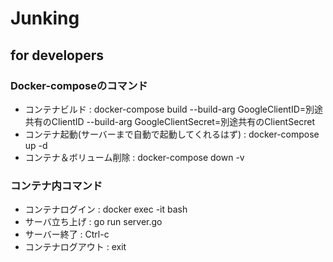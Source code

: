 # Junking


## for developers
### Docker-composeのコマンド
- コンテナビルド : docker-compose build --build-arg GoogleClientID=別途共有のClientID --build-arg GoogleClientSecret=別途共有のClientSecret
- コンテナ起動(サーバーまで自動で起動してくれるはず) : docker-compose up -d
- コンテナ＆ボリューム削除 : docker-compose down -v
### コンテナ内コマンド
- コンテナログイン : docker exec -it bash
- サーバ立ち上げ : go run server.go
- サーバー終了 : Ctrl-c
- コンテナログアウト : exit